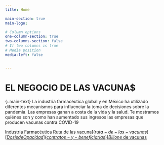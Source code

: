 ```yaml
---
title: Home

main-section: true
main-logo:

# Column options
one-column-section: true
two-columns-section: false
# If two columns is true
# Media position
media-left: false


---
```

# EL NEGOCIO DE LAS VACUNA$

{:.main-text}
La industria farmacéutica global y en México ha utilizado diferentes mecanismos para influenciar la toma de decisiones sobre la pandemia. Las empresas ganan a costa de la vida y la salud. Te mostramos quiénes son y como han aumentado sus ingresos las empresas que producen vacunas contra COVID-19

[Industria Farmacéutica](industria-farmaceutica)
[Ruta de las vacuna$](ruta-de-las-vacunas)
[Dosis de Opacidad](contratos-y-beneficiarias)
[Billone$ de vacunas](notas)





